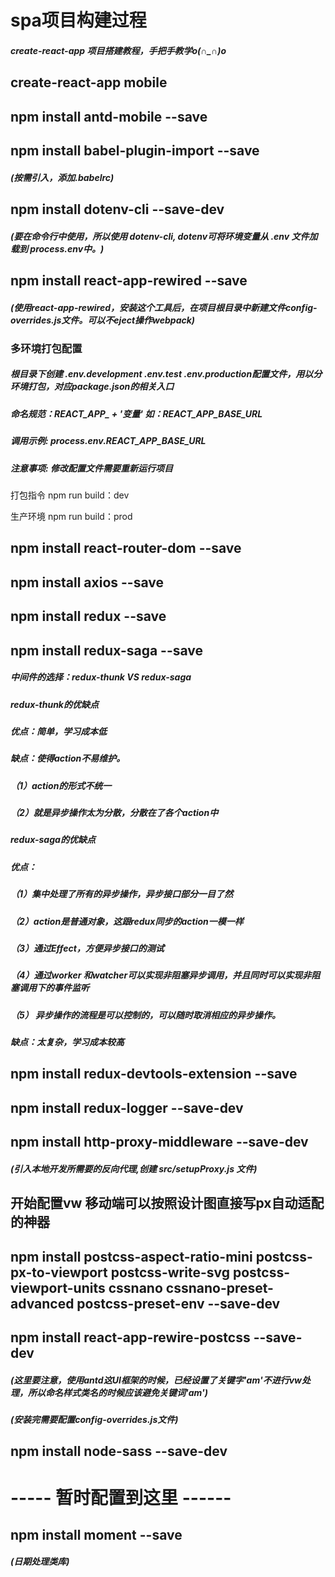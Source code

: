 # spa项目构建过程
##### create-react-app 项目搭建教程，手把手教学o(∩_∩)o 

## create-react-app mobile

## npm install antd-mobile --save

## npm install babel-plugin-import --save
##### (按需引入，添加.babelrc)

## npm install dotenv-cli --save-dev
##### (要在命令行中使用，所以使用 dotenv-cli, dotenv可将环境变量从 .env 文件加载到 process.env中。)

## npm install react-app-rewired --save
##### (使用react-app-rewired，安装这个工具后，在项目根目录中新建文件config-overrides.js文件。可以不eject操作webpack)

### 多环境打包配置
##### 根目录下创建 .env.development .env.test .env.production配置文件，用以分环境打包，对应package.json的相关入口
##### 命名规范：REACT_APP_ + '变量' 如：REACT_APP_BASE_URL
##### 调用示例: process.env.REACT_APP_BASE_URL
##### 注意事项: 修改配置文件需要重新运行项目

打包指令   npm run build：dev



生产环境    npm run build：prod

## npm install react-router-dom --save

## npm install axios --save

## npm install redux --save

## npm install redux-saga --save

##### 中间件的选择：redux-thunk VS redux-saga

##### redux-thunk的优缺点
##### 优点：简单，学习成本低
##### 缺点：使得action不易维护。
##### （1）action的形式不统一
##### （2）就是异步操作太为分散，分散在了各个action中

##### redux-saga的优缺点
##### 优点：
##### （1）集中处理了所有的异步操作，异步接口部分一目了然
##### （2）action是普通对象，这跟redux同步的action一模一样
##### （3）通过Effect，方便异步接口的测试
##### （4）通过worker 和watcher可以实现非阻塞异步调用，并且同时可以实现非阻塞调用下的事件监听
##### （5） 异步操作的流程是可以控制的，可以随时取消相应的异步操作。
##### 缺点：太复杂，学习成本较高

## npm install redux-devtools-extension --save

## npm install redux-logger --save-dev 

## npm install http-proxy-middleware --save-dev
##### (引入本地开发所需要的反向代理,创建 src/setupProxy.js 文件)

## 开始配置vw 移动端可以按照设计图直接写px自动适配的神器
## npm install postcss-aspect-ratio-mini postcss-px-to-viewport postcss-write-svg postcss-viewport-units cssnano cssnano-preset-advanced postcss-preset-env --save-dev
## npm install react-app-rewire-postcss --save-dev
##### (这里要注意，使用antd这UI框架的时候，已经设置了关键字'am'不进行vw处理，所以命名样式类名的时候应该避免关键词'am')
##### (安装完需要配置config-overrides.js文件)

## npm install node-sass --save-dev 

# ----- 暂时配置到这里 ------

## npm install moment --save
##### (日期处理类库)
